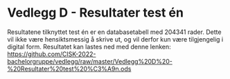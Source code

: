 # Vedlegg D - Resultater test én

Resultatene tilknyttet test én er en databasetabell med 204341 rader. Dette vil ikke være hensiktsmessig å skrive ut, og vil derfor kun være tilgjengelig i digital form. Resultatet kan lastes ned med denne lenken: https://github.com/CISK-2022-bachelorgruppe/vedlegg/raw/master/Vedlegg%20D%20-%20Resultater%20test%20%C3%A9n.ods